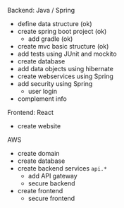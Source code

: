Backend: Java / Spring

- define data structure (ok)
- create spring boot project (ok)
  - add gradle (ok)
- create mvc basic structure (ok)
- add tests using JUnit and mockito
- create database
- add data objects using hibernate
- create webservices using Spring
- add security using Spring
  - user login
- complement info

Frontend: React

- create website

AWS

- create domain
- create database
- create backend services `api.*`
  - add API gateway
  - secure backend
- create frontend
  - secure frontend
